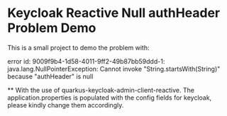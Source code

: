 # Keycloak Reactive Null authHeader Problem Demo

This is a small project to demo the problem with:

error id: 9009f9b4-1d58-4011-9ff2-49b87bb59ddd-1: java.lang.NullPointerException: Cannot invoke "String.startsWith(String)" because "authHeader" is null

** With the use of quarkus-keycloak-admin-client-reactive. The application.properties is populated with the config fields for keycloak, please kindly change them accordingly.  
